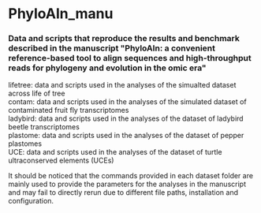 # PhyloAln_manu
### Data and scripts that reproduce the results and benchmark described in the manuscript "PhyloAln: a convenient reference-based tool to align sequences and high-throughput reads for phylogeny and evolution in the omic era"  

lifetree: data and scripts used in the analyses of the simualted dataset across life of tree  
contam: data and scripts used in the analyses of the simulated dataset of contaminated fruit fly transcriptomes  
ladybird: data and scripts used in the analyses of the dataset of ladybird beetle transcriptomes  
plastome: data and scripts used in the analyses of the dataset of pepper plastomes  
UCE: data and scripts used in the analyses of the dataset of turtle ultraconserved elements (UCEs)  

It should be noticed that the commands provided in each dataset folder are mainly used to provide the parameters for the analyses in the manuscript and may fail to directly rerun due to different file paths, installation and configuration. 
